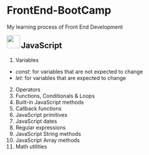 # FrontEnd-BootCamp
My learning process of Front End Development

<img align="left" width="35" height="35" src="https://upload.wikimedia.org/wikipedia/commons/6/6a/JavaScript-logo.png">

## JavaScript
1. Variables
  - _const_: for variables that are not expected to change
  - _let_: for variables that are expected to change
2. Operators
3. Functions, Conditionals & Loops
4. Built-in JavaScript methods
5. Callback functions
6. JavaScript primitives
7. JavaScript dates
8. Regular expressions
9. JavaScript String methods
10. JavaScript Array methods
11. Math utilities
